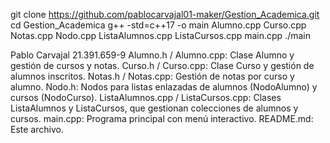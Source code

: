git clone https://github.com/pablocarvajal01-maker/Gestion_Academica.git
cd Gestion_Academica
g++ -std=c++17 -o main Alumno.cpp Curso.cpp Notas.cpp Nodo.cpp ListaAlumnos.cpp ListaCursos.cpp main.cpp
./main

Pablo Carvajal 21.391.659-9
Alumno.h / Alumno.cpp: Clase Alumno y gestión de cursos y notas.
Curso.h / Curso.cpp: Clase Curso y gestión de alumnos inscritos.
Notas.h / Notas.cpp: Gestión de notas por curso y alumno.
Nodo.h: Nodos para listas enlazadas de alumnos (NodoAlumno) y cursos (NodoCurso).
ListaAlumnos.cpp / ListaCursos.cpp: Clases ListaAlumnos y ListaCursos, que gestionan colecciones de alumnos y cursos.
main.cpp: Programa principal con menú interactivo.
README.md: Este archivo.

